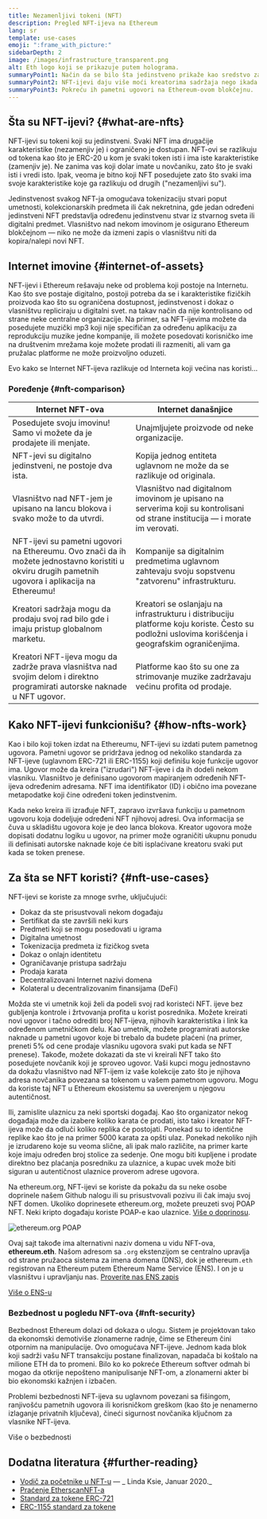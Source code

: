 ```yaml
---
title: Nezamenljivi tokeni (NFT)
description: Pregled NFT-ijeva na Ethereum
lang: sr
template: use-cases
emoji: ":frame_with_picture:"
sidebarDepth: 2
image: /images/infrastructure_transparent.png
alt: Eth logo koji se prikazuje putem holograma.
summaryPoint1: Način da se bilo šta jedinstveno prikaže kao sredstvo zasnovano na Ethereum.
summaryPoint2: NFT-ijevi daju više moći kreatorima sadržaja nego ikada ranije.
summaryPoint3: Pokreću ih pametni ugovori na Ethereum-ovom blokčejnu.
---
```


## Šta su NFT-ijevi? {#what-are-nfts}

NFT-ijevi su tokeni koji su jedinstveni. Svaki NFT ima drugačije karakteristike (nezamenjiv je) i ograničeno je dostupan. NFT-ovi se razlikuju od tokena kao što je ERC-20 u kom je svaki token isti i ima iste karakteristike (zamenjiv je). Ne zanima vas koji dolar imate u novčaniku, zato što je svaki isti i vredi isto. Ipak, veoma je bitno koji NFT posedujete zato što svaki ima svoje karakteristike koje ga razlikuju od drugih ("nezamenljivi su").

Jedinstvenost svakog NFT-ja omogućava tokenizaciju stvari poput umetnosti, kolekcionarskih predmeta ili čak nekretnina, gde jedan određeni jedinstveni NFT predstavlja određenu jedinstvenu stvar iz stvarnog sveta ili digitalni predmet. Vlasništvo nad nekom imovinom je osigurano Ethereum blokčejnom — niko ne može da izmeni zapis o vlasništvu niti da kopira/nalepi novi NFT.

<YouTube id="Xdkkux6OxfM" />

## Internet imovine {#internet-of-assets}

NFT-ijevi i Ethereum rešavaju neke od problema koji postoje na Internetu. Kao što sve postaje digitalno, postoji potreba da se i karakteristike fizičkih proizvoda kao što su ograničena dostupnost, jedinstvenost i dokaz o vlasništvu repliciraju u digitalni svet. na takav način da nije kontrolisano od strane neke centralne organizacije. Na primer, sa NFT-ijevima možete da posedujete muzički mp3 koji nije specifičan za određenu aplikaciju za reprodukciju muzike jedne kompanije, ili možete posedovati korisničko ime na društvenim mrežama koje možete prodati ili razmeniti, ali vam ga pružalac platforme ne može proizvoljno oduzeti.

Evo kako se Internet NFT-ijeva razlikuje od Interneta koji većina nas koristi...

### Poređenje {#nft-comparison}

| Internet NFT-ova                                                                                                                                    | Internet današnjice                                                                                                                               |
| --------------------------------------------------------------------------------------------------------------------------------------------------- | ------------------------------------------------------------------------------------------------------------------------------------------------- |
| Posedujete svoju imovinu! Samo vi možete da je prodajete ili menjate.                                                                               | Unajmljujete proizvode od neke organizacije.                                                                                                      |
| NFT-jevi su digitalno jedinstveni, ne postoje dva ista.                                                                                             | Kopija jednog entiteta uglavnom ne može da se razlikuje od originala.                                                                             |
| Vlasništvo nad NFT-jem je upisano na lancu blokova i svako može to da utvrdi.                                                                       | Vlasništvo nad digitalnom imovinom je upisano na serverima koji su kontrolisani od strane institucija — i morate im verovati.                     |
| NFT-ijevi su pametni ugovori na Ethereumu. Ovo znači da ih možete jednostavno koristiti u okviru drugih pametnih ugovora i aplikacija na Ethereumu! | Kompanije sa digitalnim predmetima uglavnom zahtevaju svoju sopstvenu "zatvorenu" infrastrukturu.                                                 |
| Kreatori sadržaja mogu da prodaju svoj rad bilo gde i imaju pristup globalnom marketu.                                                              | Kreatori se oslanjaju na infrastrukturu i distribuciju platforme koju koriste. Često su podložni uslovima korišćenja i geografskim ograničenjima. |
| Kreatori NFT-ijeva mogu da zadrže prava vlasništva nad svojim delom i direktno programirati autorske naknade u NFT ugovor.                          | Platforme kao što su one za strimovanje muzike zadržavaju većinu profita od prodaje.                                                              |

## Kako NFT-ijevi funkcionišu? {#how-nfts-work}

Kao i bilo koji token izdat na Ethereumu, NFT-ijevi su izdati putem pametnog ugovora. Pametni ugovor se pridržava jednog od nekoliko standarda za NFT-ijeve (uglavnom ERC-721 ili ERC-1155) koji definišu koje funkcije ugovor ima. Ugovor može da kreira ("izrudari") NFT-ijeve i da ih dodeli nekom vlasniku. Vlasništvo je definisano ugovorom mapiranjem određenih NFT-ijeva određenim adresama. NFT ima identifikator (ID) i obično ima povezane metapodatke koji čine određeni token jedinstvenim.

Kada neko kreira ili izrađuje NFT, zapravo izvršava funkciju u pametnom ugovoru koja dodeljuje određeni NFT njihovoj adresi. Ova informacija se čuva u skladištu ugovora koje je deo lanca blokova. Kreator ugovora može dopisati dodatnu logiku u ugovor, na primer može ograničiti ukupnu ponudu ili definisati autorske naknade koje će biti isplaćivane kreatoru svaki put kada se token prenese.

## Za šta se NFT koristi? {#nft-use-cases}

NFT-ijevi se koriste za mnoge svrhe, uključujući:

- Dokaz da ste prisustvovali nekom događaju
- Sertifikat da ste završili neki kurs
- Predmeti koji se mogu posedovati u igrama
- Digitalna umetnost
- Tokenizacija predmeta iz fizičkog sveta
- Dokaz o onlajn identitetu
- Ograničavanje pristupa sadržaju
- Prodaja karata
- Decentralizovani Internet nazivi domena
- Kolateral u decentralizovanim finansijama (DeFi)

Možda ste vi umetnik koji želi da podeli svoj rad koristeći NFT. ijeve bez gubljenja kontrole i žrtvovanja profita u korist posrednika. Možete kreirati novi ugovor i tačno odrediti broj NFT-ijeva, njihovih karakteristika i link ka određenom umetničkom delu. Kao umetnik, možete programirati autorske naknade u pametni ugovor koje bi trebalo da budete plaćeni (na primer, preneti 5% od cene prodaje vlasniku ugovora svaki put kada se NFT prenese). Takođe, možete dokazati da ste vi kreirali NFT tako što posedujete novčanik koji je sproveo ugovor. Vaši kupci mogu jednostavno da dokažu vlasništvo nad NFT-ijem iz vaše kolekcije zato što je njihova adresa novčanika povezana sa tokenom u vašem pametnom ugovoru. Mogu da koriste taj NFT u Ethereum ekosistemu sa uverenjem u njegovu autentičnost.

Ili, zamislite ulaznicu za neki sportski događaj. Kao što organizator nekog događaja može da izabere koliko karata će prodati, isto tako i kreator NFT-ijeva može da odluči koliko replika će postojati. Ponekad su to identične replike kao što je na primer 5000 karata za opšti ulaz. Ponekad nekoliko njih je izrudareno koje su veoma slične, ali ipak malo različite, na primer karte koje imaju određen broj stolice za sedenje. One mogu biti kupljene i prodate direktno bez plaćanja posredniku za ulaznice, a kupac uvek može biti siguran u autentičnost ulaznice proverom adrese ugovora.

Na ethereum.org, NFT-ijevi se koriste da pokažu da su neke osobe doprinele našem Github nalogu ili su prisustvovali pozivu ili čak imaju svoj NFT domen. Ukoliko doprinesete ethereum.org, možete preuzeti svoj POAP NFT. Neki kripto događaju koriste POAP-e kao ulaznice. [Više o doprinosu](/contributing/#poap).

![ethereum.org POAP](./poap.png)

Ovaj sajt takođe ima alternativni naziv domena u vidu NFT-ova, **ethereum.eth**. Našom adresom sa `.org` ekstenzijom se centralno upravlja od strane pružaoca sistema za imena domena (DNS), dok je ethereum`.eth` registrovan na Ethereum putem Ethereum Name Service (ENS). I on je u vlasništvu i upravljanju nas. [Proverite nas ENS zapis](https://app.ens.domains/name/ethereum.eth)

[Više o ENS-u](https://app.ens.domains)

<Divider />

### Bezbednost u pogledu NFT-ova {#nft-security}

Bezbednost Ethereum dolazi od dokaza o ulogu. Sistem je projektovan tako da ekonomski demotiviše zlonamerne radnje, čime se Ethereum čini otpornim na manipulacije. Ovo omogućava NFT-ijeve. Jednom kada blok koji sadrži vašu NFT transakciju postane finalizovan, napadača bi koštalo na milione ETH da to promeni. Bilo ko ko pokreće Ethereum softver odmah bi mogao da otkrije nepošteno manipulisanje NFT-om, a zlonamerni akter bi bio ekonomski kažnjen i izbačen.

Problemi bezbednosti NFT-ijeva su uglavnom povezani sa fišingom, ranjivošću pametnih ugovora ili korisničkom greškom (kao što je nenamerno izlaganje privatnih ključeva), čineći sigurnost novčanika ključnom za vlasnike NFT-ijeva.

<ButtonLink href="/security/">
  Više o bezbednosti
</ButtonLink>

## Dodatna literatura {#further-reading}

- [Vodič za početnike u NFT-u](https://linda.mirror.xyz/df649d61efb92c910464a4e74ae213c4cab150b9cbcc4b7fb6090fc77881a95d) — _ Linda Ksie, Januar 2020._
- [Praćenje EtherscanNFT-a](https://etherscan.io/nft-top-contracts)
- [Standard za tokene ERC-721](/developers/docs/standards/tokens/erc-721/)
- [ERC-1155 standard za tokene](/developers/docs/standards/tokens/erc-1155/)

<Divider />

<QuizWidget quizKey="nfts" />
